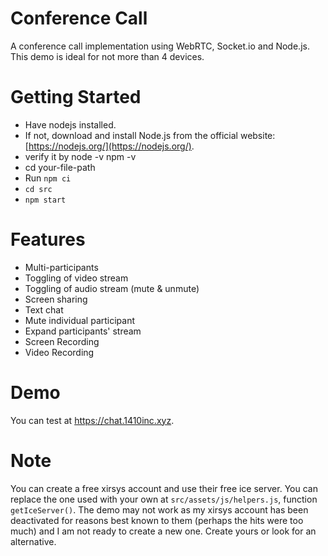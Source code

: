 # Conference Call
A conference call implementation using WebRTC, Socket.io and Node.js. This demo is ideal for not more than 4 devices.


# Getting Started
- Have nodejs installed.
- If not, download and install Node.js from the official website: [https://nodejs.org/](https://nodejs.org/).
- verify it by
     node -v
     npm -v
- cd your-file-path
- Run `npm ci`
- `cd src`
- `npm start`


# Features
- Multi-participants
- Toggling of video stream
- Toggling of audio stream (mute & unmute)
- Screen sharing
- Text chat
- Mute individual participant
- Expand participants' stream
- Screen Recording
- Video Recording

 
# Demo
You can test at https://chat.1410inc.xyz.


# Note
You can create a free xirsys account and use their free ice server. You can replace the one used with your own at `src/assets/js/helpers.js`, function `getIceServer()`. The demo may not work as my xirsys account has been deactivated for reasons best known to them (perhaps the hits were too much) and I am not ready to create a new one. Create yours or look for an alternative.
